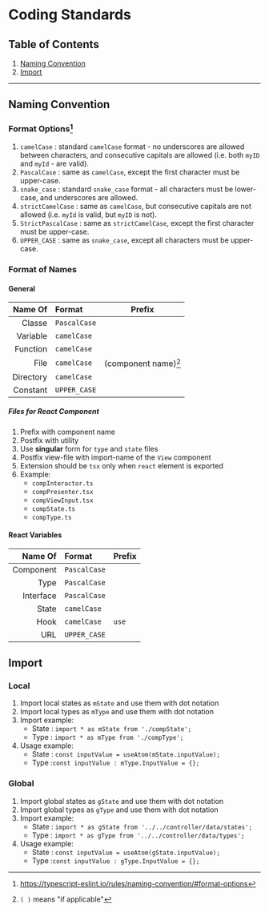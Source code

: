 # Coding Standards

## Table of Contents

1. [Naming Convention](#naming-convention)
1. [Import](#import)

---

## Naming Convention

### Format Options[^1]

1. `camelCase` : standard `camelCase` format - no underscores are allowed between characters, and consecutive capitals are allowed (i.e. both `myID` and `myId` - are valid).
1. `PascalCase` : same as `camelCase`, except the first character must be upper-case.
1. `snake_case` : standard `snake_case` format - all characters must be lower-case, and underscores are allowed.
1. `strictCamelCase` : same as `camelCase`, but consecutive capitals are not allowed (i.e. `myId` is valid, but `myID` is not).
1. `StrictPascalCase` : same as `strictCamelCase`, except the first character must be upper-case.
1. `UPPER_CASE` : same as `snake_case`, except all characters must be upper-case.

### Format of Names

#### General

|   Name Of | Format       | Prefix               |
| --------: | :----------- | -------------------- |
|    Classe | `PascalCase` |                      |
|  Variable | `camelCase`  |                      |
|  Function | `camelCase`  |                      |
|      File | `camelCase`  | (component name)[^2] |
| Directory | `camelCase`  |                      |
|  Constant | `UPPER_CASE` |                      |

##### Files for React Component

1. Prefix with component name
1. Postfix with utility
1. Use **singular** form for `type` and `state` files
1. Postfix view-file with import-name of the `View` component
1. Extension should be `tsx` only when `react` element is exported
1. Example:
   - `compInteractor.ts`
   - `compPresenter.tsx`
   - `compViewInput.tsx`
   - `compState.ts`
   - `compType.ts`

#### React Variables

|   Name Of | Format       | Prefix |
| --------: | :----------- | ------ |
| Component | `PascalCase` |        |
|      Type | `PascalCase` |        |
| Interface | `PascalCase` |        |
|     State | `camelCase`  |        |
|      Hook | `camelCase`  | `use`  |
|       URL | `UPPER_CASE` |        |

## Import

### Local

1. Import local states as `mState` and use them with dot notation
1. Import local types as `mType` and use them with dot notation
1. Import example:
   - State : `import * as mState from './compState';`
   - Type : `import * as mType from './compType';`
1. Usage example:
   - State : `const inputValue = useAtom(mState.inputValue);`
   - Type :`const inputValue : mType.InputValue = {};`

### Global

1. Import global states as `gState` and use them with dot notation
1. Import global types as `gType` and use them with dot notation
1. Import example:
   - State : `import * as gState from '../../controller/data/states';`
   - Type : `import * as gType from '../../controller/data/types';`
1. Usage example:
   - State : `const inputValue = useAtom(gState.inputValue);`
   - Type :`const inputValue : gType.InputValue = {};`

[^1]: <https://typescript-eslint.io/rules/naming-convention/#format-options>

[^2]: `( )` means "if applicable"
